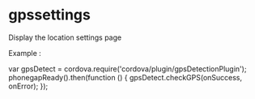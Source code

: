 gpssettings
===========

Display the location settings page

Example :

var gpsDetect = cordova.require('cordova/plugin/gpsDetectionPlugin');
phonegapReady().then(function () {
  gpsDetect.checkGPS(onSuccess, onError);
});
